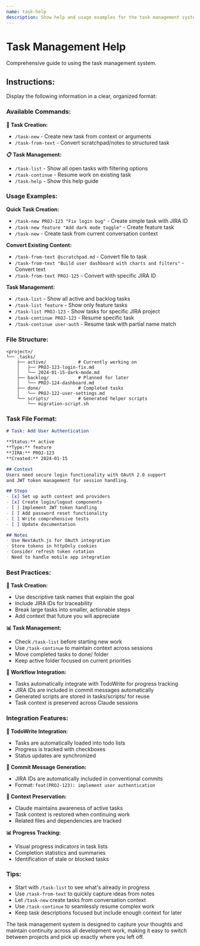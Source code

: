 ```yaml
---
name: task-help
description: Show help and usage examples for the task management system
---
```


# Task Management Help

Comprehensive guide to using the task management system.

## Instructions:

Display the following information in a clear, organized format:

### Available Commands:

**📝 Task Creation:**
- `/task-new` - Create new task from context or arguments
- `/task-from-text` - Convert scratchpad/notes to structured task

**📋 Task Management:**
- `/task-list` - Show all open tasks with filtering options
- `/task-continue` - Resume work on existing task
- `/task-help` - Show this help guide

### Usage Examples:

**Quick Task Creation:**
- `/task-new PROJ-123 "Fix login bug"` - Create simple task with JIRA ID
- `/task-new feature "Add dark mode toggle"` - Create feature task
- `/task-new` - Create task from current conversation context

**Convert Existing Content:**
- `/task-from-text @scratchpad.md` - Convert file to task
- `/task-from-text "Build user dashboard with charts and filters"` - Convert text
- `/task-from-text PROJ-125` - Convert with specific JIRA ID

**Task Management:**
- `/task-list` - Show all active and backlog tasks
- `/task-list feature` - Show only feature tasks
- `/task-list PROJ-123` - Show tasks for specific JIRA project
- `/task-continue PROJ-123` - Resume specific task
- `/task-continue user-auth` - Resume task with partial name match

### File Structure:

```
<project>/
└── .tasks/
    ├── active/            # Currently working on
    │   ├── PROJ-123-login-fix.md
    │   └── 2024-01-15-dark-mode.md
    ├── backlog/           # Planned for later
    │   └── PROJ-124-dashboard.md
    ├── done/              # Completed tasks
    │   └── PROJ-122-user-settings.md
    └── scripts/           # Generated helper scripts
        └── migration-script.sh
```

### Task File Format:

```markdown
# Task: Add User Authentication

**Status:** active
**Type:** feature
**JIRA:** PROJ-123
**Created:** 2024-01-15

## Context
Users need secure login functionality with OAuth 2.0 support
and JWT token management for session handling.

## Steps
- [x] Set up auth context and providers
- [x] Create login/logout components  
- [ ] Implement JWT token handling
- [ ] Add password reset functionality
- [ ] Write comprehensive tests
- [ ] Update documentation

## Notes
- Use NextAuth.js for OAuth integration
- Store tokens in httpOnly cookies
- Consider refresh token rotation
- Need to handle mobile app integration
```

### Best Practices:

**🎯 Task Creation:**
- Use descriptive task names that explain the goal
- Include JIRA IDs for traceability
- Break large tasks into smaller, actionable steps
- Add context that future you will appreciate

**📊 Task Management:**
- Check `/task-list` before starting new work
- Use `/task-continue` to maintain context across sessions
- Move completed tasks to done/ folder
- Keep active folder focused on current priorities

**🔄 Workflow Integration:**
- Tasks automatically integrate with TodoWrite for progress tracking
- JIRA IDs are included in commit messages automatically
- Generated scripts are stored in tasks/scripts/ for reuse
- Task context is preserved across Claude sessions

### Integration Features:

**📝 TodoWrite Integration:**
- Tasks are automatically loaded into todo lists
- Progress is tracked with checkboxes
- Status updates are synchronized

**🔧 Commit Message Generation:**
- JIRA IDs are automatically included in conventional commits
- Format: `feat(PROJ-123): implement user authentication`

**🤖 Context Preservation:**
- Claude maintains awareness of active tasks
- Task context is restored when continuing work
- Related files and dependencies are tracked

**📊 Progress Tracking:**
- Visual progress indicators in task lists
- Completion statistics and summaries
- Identification of stale or blocked tasks

### Tips:

- Start with `/task-list` to see what's already in progress
- Use `/task-from-text` to quickly capture ideas from notes
- Let `/task-new` create tasks from conversation context
- Use `/task-continue` to seamlessly resume complex work
- Keep task descriptions focused but include enough context for later

The task management system is designed to capture your thoughts and maintain continuity across all development work, making it easy to switch between projects and pick up exactly where you left off.